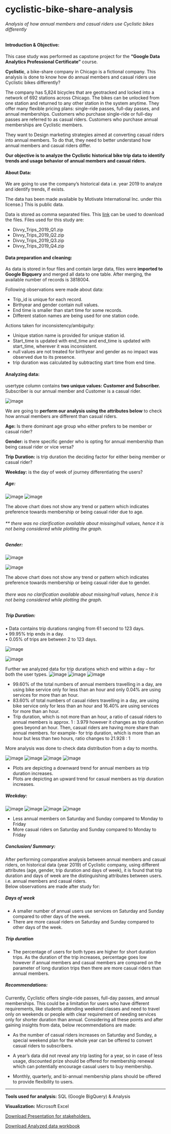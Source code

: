 # cyclistic-bike-share-analysis
###### Analysis of how annual members and casual riders use Cyclistic bikes differently

#### Introduction & Objective:
This case study was performed as capstone project for the <b>“Google Data Analytics Professional Certificate”</b> course. <br>

**Cyclistic**, a bike-share company in Chicago is a fictional company. This analysis is done to know how do annual members and casual riders use Cyclistic bikes differently?

The company has 5,824 bicycles that are geotracked and locked into a network of 692 stations across Chicago. The bikes can be unlocked from one station and returned to any other station in the system anytime. They offer many flexible pricing plans: single-ride passes, full-day passes, and annual memberships. Customers who purchase single-ride or full-day passes are referred to as casual riders. Customers who purchase annual memberships are Cyclistic members.


 They want to Design marketing strategies aimed at converting casual riders into annual members. To do that, they need to better understand how annual members and casual riders differ.
 
 
 **Our objective is to analyze the Cyclistic historical bike trip data to identify trends and usage behavior of annual members and casual riders.**

#### About Data:
We are going to use the company’s historical data i.e. year 2019 to analyze and identify trends, if exists.


The data has been made available by Motivate International Inc. under this license.) This is public data.

Data is stored as comma separated files. This <a href='https://divvy-tripdata.s3.amazonaws.com/index.html'>link</a> can be used to download the files. Files used for this study are:

 - Divvy_Trips_2019_Q1.zip <br>
 - Divvy_Trips_2019_Q2.zip<br>
 - Divvy_Trips_2019_Q3.zip <br>
 - Divvy_Trips_2019_Q4.zip 

#### Data preparation and cleaning:
As data is stored in four files and contain large data, files were <b>imported to Google Bigquery</b> and merged all data to one table. After merging, the available number of records is 3818004.


Following observations were made about data:<br>
-	Trip_id is unique for each record.<br>
-	Birthyear and gender contain null values.<br>
-	End time is smaller than start time for some records.<br>
-	Different station names are being used for one station code.<br>

Actions taken for inconsistency/ambiguity:<br>
-	Unique station name is provided for unique station id.<br>
-	Start_time is updated with end_time and end_time is updated with start_time, wherever it was inconsistent. <br>
-  	null values are not treated for birthyear and gender as no impact was observed due to its presence.<br>
-	trip duration was calculated by subtracting start time from end time.
	
#### Analyzing data:
usertype column contains <b>two unique values: Customer and Subscriber.</b> Subscriber is our annual member and Customer is a casual rider.


![image](https://github.com/anju-pandey/cyclistic-bike-share-analysis/blob/983666a5b4a9e45da49c36dbc591cb172bf9d2cf/Images/1_c_v_s.png)


We are going to **perform our analysis using the attributes below** to check how annual members are different than casual riders.

<b>Age:</b> Is there dominant age group who either prefers to be member or casual rider?

<b>Gender:</b> is there specific gender who is opting for annual membership than being casual rider or vice versa?

<b>Trip Duration:</b> is trip duration the deciding factor for either being member or casual rider?

<b>Weekday:</b> is the day of week of journey differentiating the users?

##### Age:
![image](https://github.com/anju-pandey/cyclistic-bike-share-analysis/blob/3250d98938f0d88fe2e5eb1f2fe748188a4b28e4/Images/age_table.png)
![image](https://github.com/anju-pandey/cyclistic-bike-share-analysis/blob/079354e6314808bba1c0ffc7a5632fc12b9985d5/Images/2_age_chart.png)

The above chart does not show any trend or pattern which indicates preference towards membership or being casual rider due to age.
###### ** there was no clarification available about missing/null values, hence it is not being considered while plotting the graph.

##### Gender:
![image](https://github.com/anju-pandey/cyclistic-bike-share-analysis/blob/876c03ae787c6e88626b9671d8b6d661eda476c7/Images/4_gender_table.png)

![image](https://github.com/anju-pandey/cyclistic-bike-share-analysis/blob/876c03ae787c6e88626b9671d8b6d661eda476c7/Images/5_gender_chart.png)

The above chart does not show any trend or pattern which indicates preference towards membership or being casual rider due to gender.
###### there was no clarification available about missing/null values, hence it is not being considered while plotting the graph.

##### Trip Duration:
•	Data contains trip durations ranging from 61 second to 123 days.      <br> 
•	99.95% trip ends in a day.<br>
•	0.05% of trips are between 2 to 123 days.

![image](https://github.com/anju-pandey/cyclistic-bike-share-analysis/blob/05ef830222187399c34af7914ffcaf30fae7f0a4/Images/6_trip_ending_in_a_day.png)

![image](https://github.com/anju-pandey/cyclistic-bike-share-analysis/blob/05ef830222187399c34af7914ffcaf30fae7f0a4/Images/7_trip_ending_in_a_day_chart.png)


Further we analyzed data for trip durations which end within a day – for both the user types.
![image](https://github.com/anju-pandey/cyclistic-bike-share-analysis/blob/05ef830222187399c34af7914ffcaf30fae7f0a4/Images/8_trip_duration_within_day_annual.png)
![image](https://github.com/anju-pandey/cyclistic-bike-share-analysis/blob/05ef830222187399c34af7914ffcaf30fae7f0a4/Images/9_trip_duration_within_day_casual.png)
![image](https://github.com/anju-pandey/cyclistic-bike-share-analysis/blob/05ef830222187399c34af7914ffcaf30fae7f0a4/Images/10_within_day_chart.png)

- 99.60% of the total numbers of annual members travelling in a day, are using bike service only for less than an hour and only 0.04% are using services for more than an hour. <br>
- 83.60% of total numbers of casual riders travelling in a day, are using bike service only for less than an hour and 16.40% are using services for more than an hour.<br>
- Trip duration, which is not more than an hour, a ratio of casual riders to annual members is approx. 1 : 3.979 however it changes as trip duration goes beyond an hour. Then, casual riders are having more share than annual members. for example- for trip duration, which is more than an hour but less than two hours, ratio changes to 21.928 : 1 <br>

More analysis was done to check data distribution from a day to months.

![image](https://github.com/anju-pandey/cyclistic-bike-share-analysis/blob/05ef830222187399c34af7914ffcaf30fae7f0a4/Images/12_day_to_month_table.png)
![image](https://github.com/anju-pandey/cyclistic-bike-share-analysis/blob/05ef830222187399c34af7914ffcaf30fae7f0a4/Images/11_within_day_chart.png)
![image](https://github.com/anju-pandey/cyclistic-bike-share-analysis/blob/05ef830222187399c34af7914ffcaf30fae7f0a4/Images/13_day_to_month_chart.png)
![image](https://github.com/anju-pandey/cyclistic-bike-share-analysis/blob/05ef830222187399c34af7914ffcaf30fae7f0a4/Images/14_day_to_month_chart.png)
- Plots are depicting a downward trend for annual members as trip duration increases.<br>
- Plots are depicting an upward trend for casual members as trip duration increases.

##### Weekday:
![image](https://github.com/anju-pandey/cyclistic-bike-share-analysis/blob/05ef830222187399c34af7914ffcaf30fae7f0a4/Images/15_weekday_table.png)
![image](https://github.com/anju-pandey/cyclistic-bike-share-analysis/blob/05ef830222187399c34af7914ffcaf30fae7f0a4/Images/16_weekday_chart.png)
![image](https://github.com/anju-pandey/cyclistic-bike-share-analysis/blob/05ef830222187399c34af7914ffcaf30fae7f0a4/Images/17_weekday_chart.png)
![image](https://github.com/anju-pandey/cyclistic-bike-share-analysis/blob/05ef830222187399c34af7914ffcaf30fae7f0a4/Images/18_weekday_chart.png)

- Less annual members on Saturday and Sunday compared to Monday to Friday <br>
- More casual riders on Saturday and Sunday compared to Monday to Friday

##### Conclusion/ Summary:
After performing comparative analysis between annual members and casual riders, on historical data (year 2019) of Cyclistic company, using different attributes (age, gender, trip duration and days of week), it is found that trip duration and days of week are the distinguishing attributes between users. i.e. annual members and casual riders. <br>
Below observations are made after study for: <br>
##### Days of week
- A smaller number of annual users use services on Saturday and Sunday compared to other days of the week.<br>
- There are more casual riders on Saturday and Sunday compared to other days of the week.<br>

##### Trip duration
- The percentage of users for both types are higher for short duration trips. As the duration of the trip increases, percentage goes low however if annual members and casual members are compared on the parameter of long duration trips then there are more casual riders than annual members.

##### Recommendations:
Currently, Cyclistic offers single-ride passes, full-day passes, and annual memberships. This could be a limitation for users who have different requirements, like students attending weekend classes and need to travel only on weekends or people with clear requirement of needing services only for shorter duration than annual. Considering all these points and after gaining insights from data, below recommendations are made:

- As the number of casual riders increases on Saturday and Sunday, a special weekend plan for the whole year can be offered to convert casual riders to subscribers.

- A year’s data did not reveal any trip lasting for a year, so in case of less usage, discounted prize should be offered for membership renewal which can potentially encourage casual users to buy membership. 

- Monthly, quarterly, and bi-annual membership plans should be offered to provide flexibility to users.

----------------------------------------------------------------------------------------------------------------------------
<b>Tools used for analysis:</b> SQL (Google BigQuery) & Analysis

<b>Visualization:</b> Microsoft Excel

<a href='https://docs.google.com/presentation/d/e/2PACX-1vT3N9cvcGDGbgJR5Rqj-4tpSH6CAPbQicG04VS6Ye_0nEAWVL3R_UQ6U2A6iwOwGuKdgO8ICB_dMhz9/pub?start=false&loop=false&delayms=3000'>Download Presentation for stakeholders.</a>


<a href='https://docs.google.com/spreadsheets/d/1hby5QSqIwQYGuWiOMZdF2u1OJ-TbuKk2/edit?usp=sharing&ouid=116714514526983481166&rtpof=true&sd=true'>Download Analyzed data workbook</a>


